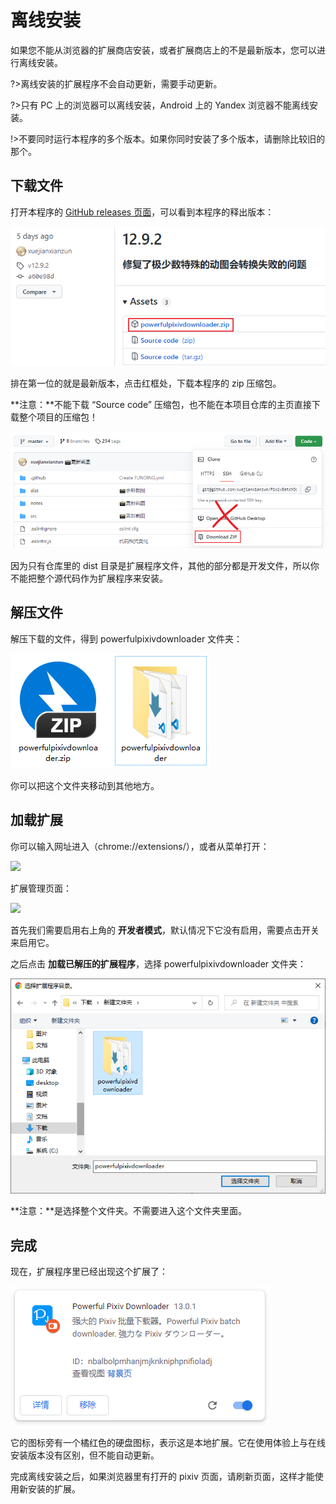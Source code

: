 # 离线安装

如果您不能从浏览器的扩展商店安装，或者扩展商店上的不是最新版本，您可以进行离线安装。

?>离线安装的扩展程序不会自动更新，需要手动更新。

?>只有 PC 上的浏览器可以离线安装，Android 上的 Yandex 浏览器不能离线安装。

!>不要同时运行本程序的多个版本。如果你同时安装了多个版本，请删除比较旧的那个。

## 下载文件

打开本程序的 [ GitHub releases 页面](https://github.com/xuejianxianzun/PixivBatchDownloader/releases ':target=_blank')，可以看到本程序的释出版本：

![](./images/20220802_171514.png)

排在第一位的就是最新版本，点击红框处，下载本程序的 zip 压缩包。

**注意：**不能下载 “Source code” 压缩包，也不能在本项目仓库的主页直接下载整个项目的压缩包！

![](./images/20220802_171848.png)

因为只有仓库里的 dist 目录是扩展程序文件，其他的部分都是开发文件，所以你不能把整个源代码作为扩展程序来安装。

## 解压文件

解压下载的文件，得到 powerfulpixivdownloader 文件夹：

![](./images/20220802_171655.png)

你可以把这个文件夹移动到其他地方。

## 加载扩展
  
你可以输入网址进入（chrome://extensions/），或者从菜单打开：

![](./images/2019-07-29-11-28-02.png)

扩展管理页面：

![](./images/2019-07-29-11-31-40.png)

首先我们需要启用右上角的 **开发者模式**，默认情况下它没有启用，需要点击开关来启用它。

之后点击 **加载已解压的扩展程序**，选择 powerfulpixivdownloader 文件夹：

![](./images/20220802_172405.png)

**注意：**是选择整个文件夹。不需要进入这个文件夹里面。

## 完成

现在，扩展程序里已经出现这个扩展了：

![](./images/20220802_172526.png)

它的图标旁有一个橘红色的硬盘图标，表示这是本地扩展。它在使用体验上与在线安装版本没有区别，但不能自动更新。

完成离线安装之后，如果浏览器里有打开的 pixiv 页面，请刷新页面，这样才能使用新安装的扩展。

